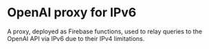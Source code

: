 # OpenAI proxy for IPv6

A proxy, deployed as Firebase functions, used to relay queries to the OpenAI API via IPv6 due to their IPv4 limitations.

